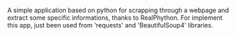 A simple application based on python for scrapping through a webpage and extract some specific informations, thanks to RealPhython.
For implement this app, just been used from 'requests' and 'BeautifulSoup4' libraries.
